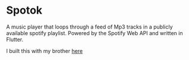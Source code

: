 # Spotok
A music player that loops through a feed of Mp3 tracks in a publicly available spotify playlist. Powered by the Spotify Web API and written in Flutter. 

I built this with my brother [here](https://github.com/vipinkashyap/spotifytiktokv2)
